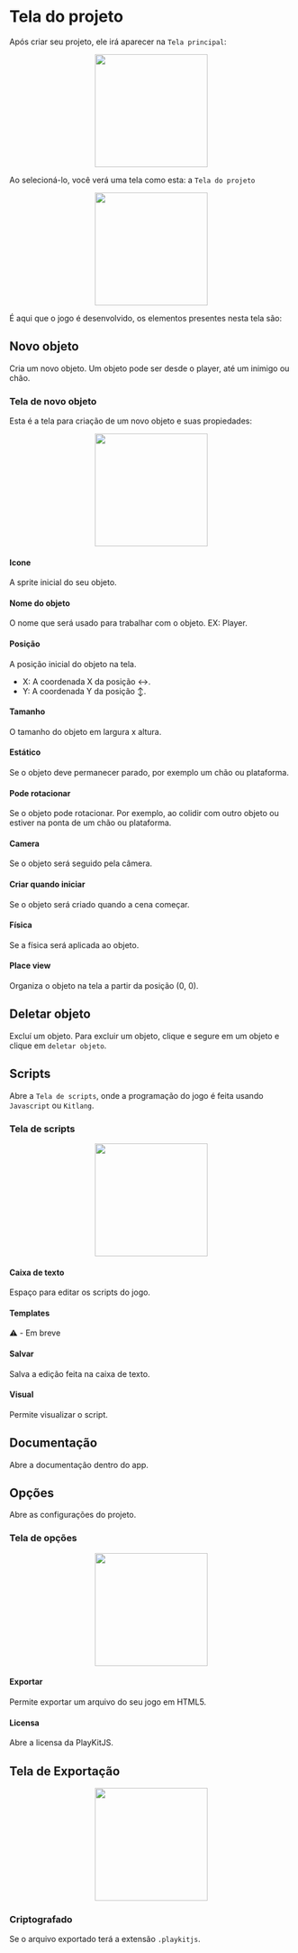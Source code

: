 # Tela do projeto

Após criar seu projeto, ele irá aparecer na `Tela principal`:

<div align="center">
  <img src="https://github.com/Lobooooooo14/Xhopi/assets/88998991/cc4facb0-b0ad-4f43-8109-acf03b612a8c" width="200px">
</div>

Ao selecioná-lo, você verá uma tela como esta: a `Tela do projeto`

<div align="center">
  <img src="https://github.com/Lobooooooo14/Xhopi/assets/88998991/6fa74622-2f40-4560-b3b2-46e703ecb6f8" width="200px">
</div>

É aqui que o jogo é desenvolvido, os elementos presentes nesta tela são:

## Novo objeto

Cria um novo objeto. Um objeto pode ser desde o player, até um inimigo ou chão.

### Tela de novo objeto

Esta é a tela para criação de um novo objeto e suas propiedades:

<div align="center">
  <img src="https://github.com/Lobooooooo14/tempyrature/assets/88998991/5c377c15-1196-46a4-8df5-2cef6d6e630c" width="200px">
</div>

#### Icone

A sprite inicial do seu objeto.

#### Nome do objeto

O nome que será usado para trabalhar com o objeto. EX: Player.

#### Posição

A posição inicial do objeto na tela.

- X: A coordenada X da posição  :left_right_arrow:.
- Y: A coordenada Y da posição :arrow_up_down:.

#### Tamanho

O tamanho do objeto em largura x altura.

#### Estático

Se o objeto deve permanecer parado, por exemplo um chão ou plataforma.

#### Pode rotacionar

Se o objeto pode rotacionar. Por exemplo, ao colidir com outro objeto ou estiver na ponta de um chão ou plataforma.

#### Camera

Se o objeto será seguido pela câmera.

#### Criar quando iniciar

Se o objeto será criado quando a cena começar.

#### Física

Se a física será aplicada ao objeto.

#### Place view

Organiza o objeto na tela a partir da posição (0, 0).

## Deletar objeto

Excluí um objeto. Para excluir um objeto, clique e segure em um objeto e clique em `deletar objeto`.

## Scripts

Abre a `Tela de scripts`, onde a programação do jogo é feita usando `Javascript` ou `Kitlang`.

### Tela de scripts

<div align="center">
  <img src="https://github.com/Lobooooooo14/tempyrature/assets/88998991/7356cbfc-52b7-449a-a96f-66f8843d065d" width="200px">
</div>

#### Caixa de texto

Espaço para editar os scripts do jogo.

#### Templates

:warning: - Em breve

#### Salvar

Salva a edição feita na caixa de texto.

#### Visual

Permite visualizar o script.

## Documentação

Abre a documentação dentro do app.

## Opções

Abre as configurações do projeto.

### Tela de opções

<div align="center">
  <img src="https://github.com/Lobooooooo14/tempyrature/assets/88998991/f5636f7a-04cb-4ac0-bd52-351c83b291ff" width="200px">
</div>

#### Exportar

Permite exportar um arquivo do seu jogo em HTML5.

#### Licensa

Abre a licensa da PlayKitJS.


## Tela de Exportação

<div align="center">
  <img src="https://github.com/Lobooooooo14/tempyrature/assets/88998991/66378dde-a775-4e7a-9928-3a9d648ffbd9" width="200px">
</div>

### Criptografado

Se o arquivo exportado terá a extensão `.playkitjs`.
